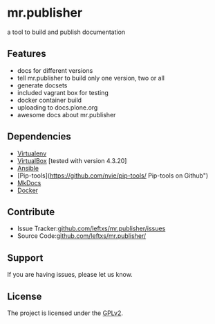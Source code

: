 # mr.publisher

a tool to build and publish documentation


## Features

- docs for different versions
- tell mr.publisher to build only one version, two or all
- generate docsets
- included vagrant box for testing
- docker container build
- uploading to docs.plone.org
- awesome docs about mr.publisher

## Dependencies

- [Virtualenv](https://virtualenv.pypa.io/en/latest/ "Virtualenv's Homepage")
- [VirtualBox](https://www.virtualbox.org/ "VirtualBox's Homepage") [tested with version 4.3.20]
- [Ansible](http://www.ansible.com/home "Ansible's Homepage")
- [Pip-tools](https://github.com/nvie/pip-tools/ Pip-tools on Github")
- [MkDocs](http://www.mkdocs.org/ "MkDocs's Homepage")
- [Docker](https://www.docker.com/ "Docker's Homepage")

## Contribute

- Issue Tracker:[github.com/leftxs/mr.publisher/issues](https://github.com/leftxs/mr.publisher/issues "Issue Tracker")
- Source Code:[github.com/leftxs/mr.publisher/](https://github.com/leftxs/mr.publisher "Code on GitHub")

## Support

If you are having issues, please let us know.

## License

The project is licensed under the [GPLv2](https://github.com/svx/mr.publisher/blob/master/LICENSE "Link to GPLv2").

